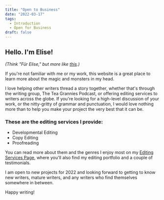 ```yaml
---
title: "Open to Business"
date: "2022-03-17"
tags:
  - Introduction
  - Open for Business
draft: false
---
```


## Hello. I'm Elise! 

_(Think "Für Elise," but more like [this](https://www.youtube.com/watch?v=h6-h1gIwwSI).)_

If you're not familiar with me or my work, this website is a great place to learn more about the magic and monsters in my head. 

I love helping other writers thread a story together, whether that's through the writing group, The Tea Grannies Podcast, or offering editing services to writers across the globe. If you're looking for a high-level discussion of your work, or the nitty-gritty of grammar and punctuation, I would love nothing more than to help you make your project the very best that it can be.

### These are the editing services I provide:

- Developmental Editing
- Copy Editing
- Proofreading

You can read more about them and the genres I enjoy most on my [Editing Services Page](https://elisevolkman.com/editing), where you'll also find my editing portfolio and a couple of testimonials.

I am open to new projects for 2022 and looking forward to getting to know new writers, mature writers, and any writers who find themselves somewhere in between.

Happy writing!
